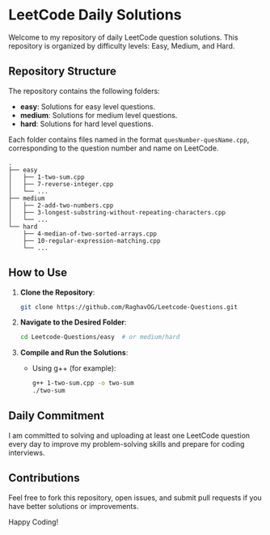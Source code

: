 
# LeetCode Daily Solutions

Welcome to my repository of daily LeetCode question solutions. This repository is organized by difficulty levels: Easy, Medium, and Hard.

## Repository Structure

The repository contains the following folders:

- **easy**: Solutions for easy level questions.
- **medium**: Solutions for medium level questions.
- **hard**: Solutions for hard level questions.

Each folder contains files named in the format `quesNumber-quesName.cpp`, corresponding to the question number and name on LeetCode.

```
.
├── easy
│   ├── 1-two-sum.cpp
│   ├── 7-reverse-integer.cpp
│   └── ...
├── medium
│   ├── 2-add-two-numbers.cpp
│   ├── 3-longest-substring-without-repeating-characters.cpp
│   └── ...
└── hard
    ├── 4-median-of-two-sorted-arrays.cpp
    ├── 10-regular-expression-matching.cpp
    └── ...
```

## How to Use

1. **Clone the Repository**:
   ```sh
   git clone https://github.com/RaghavOG/Leetcode-Questions.git
   ```

2. **Navigate to the Desired Folder**:
   ```sh
   cd Leetcode-Questions/easy  # or medium/hard
   ```

3. **Compile and Run the Solutions**:
   - Using g++ (for example):
     ```sh
     g++ 1-two-sum.cpp -o two-sum
     ./two-sum
     ```

## Daily Commitment

I am committed to solving and uploading at least one LeetCode question every day to improve my problem-solving skills and prepare for coding interviews.

## Contributions

Feel free to fork this repository, open issues, and submit pull requests if you have better solutions or improvements.



Happy Coding!


